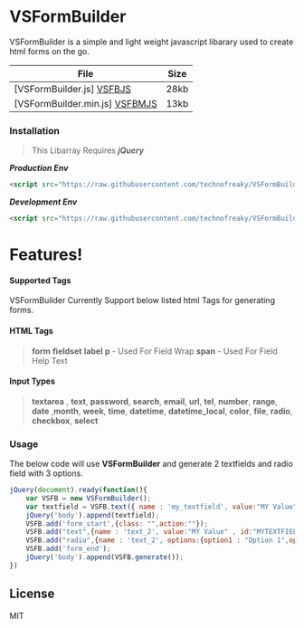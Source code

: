 # VSFormBuilder
VSFormBuilder is a simple and light weight javascript libarary used to create html forms on the go.

| File | Size |
| ------ | ------ |
| [VSFormBuilder.js] [VSFBJS] | 28kb |
| [VSFormBuilder.min.js] [VSFBMJS] | 13kb |

### Installation
> This Libarray Requires ***jQuery***

***Production Env***
```HTML
<script src="https://raw.githubusercontent.com/technofreaky/VSFormBuilder/master/vsformbuilder.min.js"></script>
```

***Development Env***
```HTML
<script src="https://raw.githubusercontent.com/technofreaky/VSFormBuilder/master/vsformbuilder.js"></script>
```


# Features!
 
#### Supported Tags
VSFormBuilder Currently Support below listed html Tags for generating forms.
#### HTML Tags
> **form**
**fieldset**
**label** 
**p** - Used For Field Wrap
**span** - Used For Field Help Text

#### Input Types
> **textarea** , **text**,  **password**, **search**, **email**, **url**, **tel**, **number**, **range**, **date** ,**month**, **week**, **time**, **datetime**, **datetime_local**, **color**, **file**, **radio**, **checkbox**, **select**


### Usage
The below code will use **VSFormBuilder** and generate 2 textfields and radio field with 3 options.
```javascript
jQuery(document).ready(function(){
    var VSFB = new VSFormBuilder();
    var textfield = VSFB.text({ name : 'my_textfield', value:"MY Value"});
    jQuery('body').append(textfield);
    VSFB.add('form_start',{class: "",action:""});
    VSFB.add("text",{name : 'text_2', value:"MY Value" , id:"MYTEXTFIELD"});
    VSFB.add("radio",{name : 'text_2', options:{option1 : "Option 1",option2 : "Option 2",option3: "Option 3"} , id:"MYTEXTFIELD"});
    VSFB.add('form_end');
    jQuery('body').append(VSFB.generate());
})
```



License
----

MIT

   [VSFBJS]: <https://raw.githubusercontent.com/technofreaky/VSFormBuilder/master/vsformbuilder.js>
   [VSFBMJS]: <https://raw.githubusercontent.com/technofreaky/VSFormBuilder/master/vsformbuilder.min.js>
